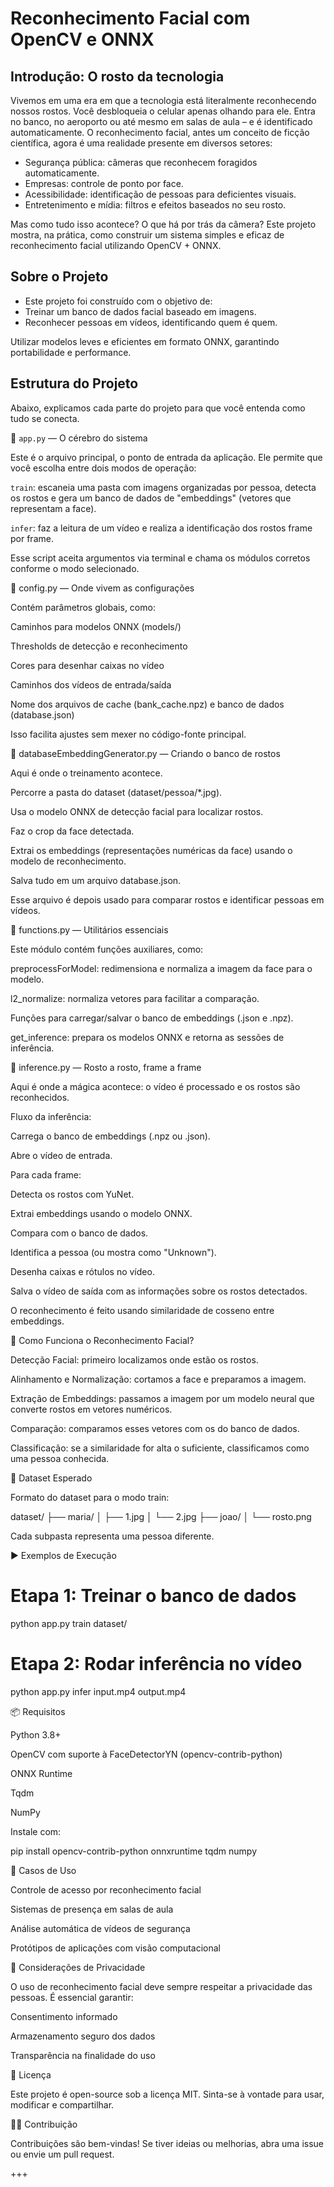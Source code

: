 # **Reconhecimento Facial com OpenCV e ONNX**
## Introdução: O rosto da tecnologia

Vivemos em uma era em que a tecnologia está literalmente reconhecendo nossos rostos. Você desbloqueia o celular apenas olhando para ele. Entra no banco, no aeroporto ou até mesmo em salas de aula – e é identificado automaticamente. O reconhecimento facial, antes um conceito de ficção científica, agora é uma realidade presente em diversos setores:

- Segurança pública: câmeras que reconhecem foragidos automaticamente.
- Empresas: controle de ponto por face.
- Acessibilidade: identificação de pessoas para deficientes visuais.
- Entretenimento e mídia: filtros e efeitos baseados no seu rosto.

Mas como tudo isso acontece? O que há por trás da câmera?
Este projeto mostra, na prática, como construir um sistema simples e eficaz de reconhecimento facial utilizando OpenCV + ONNX.

## **Sobre o Projeto**

- Este projeto foi construído com o objetivo de:
- Treinar um banco de dados facial baseado em imagens.
- Reconhecer pessoas em vídeos, identificando quem é quem.

Utilizar modelos leves e eficientes em formato ONNX, garantindo portabilidade e performance.

## **Estrutura do Projeto**

Abaixo, explicamos cada parte do projeto para que você entenda como tudo se conecta.

🔹 ```app.py``` — O cérebro do sistema

Este é o arquivo principal, o ponto de entrada da aplicação. Ele permite que você escolha entre dois modos de operação:

```train```: escaneia uma pasta com imagens organizadas por pessoa, detecta os rostos e gera um banco de dados de "embeddings" (vetores que representam a face).

```infer```: faz a leitura de um vídeo e realiza a identificação dos rostos frame por frame.

Esse script aceita argumentos via terminal e chama os módulos corretos conforme o modo selecionado.

🔹 config.py — Onde vivem as configurações

Contém parâmetros globais, como:

Caminhos para modelos ONNX (models/)

Thresholds de detecção e reconhecimento

Cores para desenhar caixas no vídeo

Caminhos dos vídeos de entrada/saída

Nome dos arquivos de cache (bank_cache.npz) e banco de dados (database.json)

Isso facilita ajustes sem mexer no código-fonte principal.

🔹 databaseEmbeddingGenerator.py — Criando o banco de rostos

Aqui é onde o treinamento acontece.

Percorre a pasta do dataset (dataset/pessoa/*.jpg).

Usa o modelo ONNX de detecção facial para localizar rostos.

Faz o crop da face detectada.

Extrai os embeddings (representações numéricas da face) usando o modelo de reconhecimento.

Salva tudo em um arquivo database.json.

Esse arquivo é depois usado para comparar rostos e identificar pessoas em vídeos.

🔹 functions.py — Utilitários essenciais

Este módulo contém funções auxiliares, como:

preprocessForModel: redimensiona e normaliza a imagem da face para o modelo.

l2_normalize: normaliza vetores para facilitar a comparação.

Funções para carregar/salvar o banco de embeddings (.json e .npz).

get_inference: prepara os modelos ONNX e retorna as sessões de inferência.

🔹 inference.py — Rosto a rosto, frame a frame

Aqui é onde a mágica acontece: o vídeo é processado e os rostos são reconhecidos.

Fluxo da inferência:

Carrega o banco de embeddings (.npz ou .json).

Abre o vídeo de entrada.

Para cada frame:

Detecta os rostos com YuNet.

Extrai embeddings usando o modelo ONNX.

Compara com o banco de dados.

Identifica a pessoa (ou mostra como "Unknown").

Desenha caixas e rótulos no vídeo.

Salva o vídeo de saída com as informações sobre os rostos detectados.

O reconhecimento é feito usando similaridade de cosseno entre embeddings.

🧠 Como Funciona o Reconhecimento Facial?

Detecção Facial: primeiro localizamos onde estão os rostos.

Alinhamento e Normalização: cortamos a face e preparamos a imagem.

Extração de Embeddings: passamos a imagem por um modelo neural que converte rostos em vetores numéricos.

Comparação: comparamos esses vetores com os do banco de dados.

Classificação: se a similaridade for alta o suficiente, classificamos como uma pessoa conhecida.

🧪 Dataset Esperado

Formato do dataset para o modo train:

dataset/
├── maria/
│   ├── 1.jpg
│   └── 2.jpg
├── joao/
│   └── rosto.png


Cada subpasta representa uma pessoa diferente.

▶️ Exemplos de Execução
# Etapa 1: Treinar o banco de dados
python app.py train dataset/

# Etapa 2: Rodar inferência no vídeo
python app.py infer input.mp4 output.mp4

📦 Requisitos

Python 3.8+

OpenCV com suporte à FaceDetectorYN (opencv-contrib-python)

ONNX Runtime

Tqdm

NumPy

Instale com:

pip install opencv-contrib-python onnxruntime tqdm numpy

💼 Casos de Uso

Controle de acesso por reconhecimento facial

Sistemas de presença em salas de aula

Análise automática de vídeos de segurança

Protótipos de aplicações com visão computacional

🔐 Considerações de Privacidade

O uso de reconhecimento facial deve sempre respeitar a privacidade das pessoas. É essencial garantir:

Consentimento informado

Armazenamento seguro dos dados

Transparência na finalidade do uso

🧾 Licença

Este projeto é open-source sob a licença MIT.
Sinta-se à vontade para usar, modificar e compartilhar.

👨‍💻 Contribuição

Contribuições são bem-vindas! Se tiver ideias ou melhorias, abra uma issue ou envie um pull request.

+++
